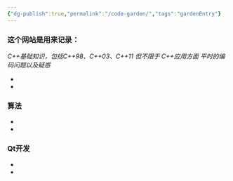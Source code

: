 ```yaml
---
{"dg-publish":true,"permalink":"/code-garden/","tags":"gardenEntry"}
---
```



### 这个网站是用来记录：
*C++基础知识，包括C++98、C++03、C++11 但不限于*
*C++应用方面*
*平时的编码问题以及疑惑*

-
-
### 算法



-
-

### Qt开发

-
-